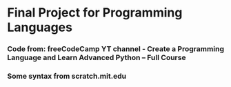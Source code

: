 # Final Project for Programming Languages
### Code from: freeCodeCamp YT channel - Create a Programming Language and Learn Advanced Python – Full Course
### Some syntax from scratch.mit.edu
